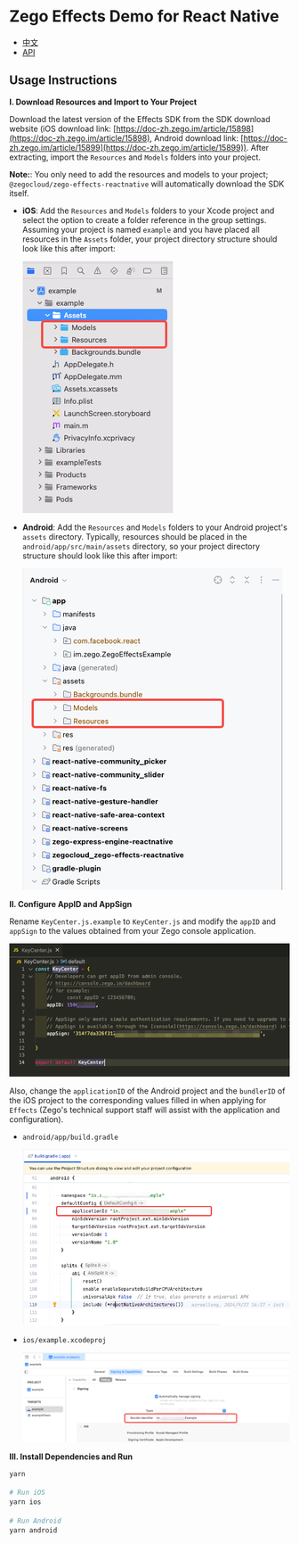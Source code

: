 # Zego Effects Demo for React Native

* [中文](README_CN.md)
* [API](https://doc-zh.zego.im/article/21358)

## Usage Instructions

**I. Download Resources and Import to Your Project**

Download the latest version of the Effects SDK from the SDK download website (iOS download link: [https://doc-zh.zego.im/article/15898](https://doc-zh.zego.im/article/15898), Android download link: [https://doc-zh.zego.im/article/15899](https://doc-zh.zego.im/article/15899)). After extracting, import the `Resources` and `Models` folders into your project.

**Note:**: You only need to add the resources and models to your project; `@zegocloud/zego-effects-reactnative` will automatically download the SDK itself.

* **iOS**: Add the `Resources` and `Models` folders to your Xcode project and select the option to create a folder reference in the group settings. Assuming your project is named `example` and you have placed all resources in the `Assets` folder, your project directory structure should look like this after import:

  ![](media/image2.png)

* **Android**: Add the `Resources` and `Models` folders to your Android project's `assets` directory. Typically, resources should be placed in the `android/app/src/main/assets` directory, so your project directory structure should look like this after import:

  ![](media/image3.png)

**II. Configure AppID and AppSign**

Rename `KeyCenter.js.example` to `KeyCenter.js` and modify the `appID` and `appSign` to the values obtained from your Zego console application.

![](media/image4.png)

Also, change the `applicationID` of the Android project and the `bundlerID` of the iOS project to the corresponding values filled in when applying for `Effects` (Zego's technical support staff will assist with the application and configuration).

* `android/app/build.gradle`

  ![](media/image5.png)

* `ios/example.xcodeproj`

  ![](media/image6.png)

**III. Install Dependencies and Run**

```bash
yarn

# Run iOS
yarn ios

# Run Android
yarn android
```